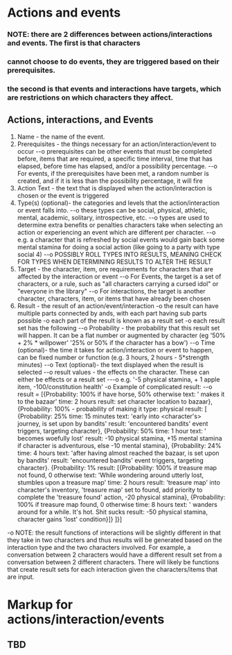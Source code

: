 # Actions and events

### NOTE: there are 2 differences between actions/interactions and events. The first is that characters
### cannot choose to do events, they are triggered based on their prerequisites.
### the second is that events and interactions have targets, which are restrictions on which characters they affect.

## Actions, interactions, and Events

1. Name - the name of the event.
2. Prerequisites - the things necessary for an action/interaction/event to occur
--o prerequisites can be other events that must be completed before, items that are required,
    a specific time interval, time that has elapsed, before time has elapsed, and/or a possibility percentage.
--o For events, if the prerequisites have been met, a random number is created, and if it is less than the possibility percentage, it will fire
3. Action Text - the text that is displayed when the action/interaction is chosen or the event is triggered
4. Type(s) (optional)- the categories and levels that the action/interaction or event falls into.
--o these types can be social, physical, athletic, mental, academic, solitary, introspective, etc.
--o types are used to determine extra benefits or penalties characters take when selecting an action or experiencing an event which are different per character.
--o e.g. a character that is refreshed by social events would gain back some mental stamina for doing a social action (like going to a party with type social 4)
--o POSSIBLY ROLL TYPES INTO RESULTS, MEANING CHECK FOR TYPES WHEN DETERMINING RESULTS TO ALTER THE RESULT
5. Target - the character, item, ore requirements for characters that are affected by the interaction or event
--o For Events, the target is a set of characters, or a rule, such as "all characters carrying a cursed idol" or "everyone in the library"
--o For interactions, the target is another character, characters, item, or items that have already been chosen
6. Result - the result of an action/event/interaction
-o the result can have multiple parts connected by ands, with each part having sub parts possible
-o each part of the result is known as a result set
-o each result set has the following
--o Probability - the probability that this result set will happen. It can be a flat number or augmented by character (eg '50% + 2% * willpower' '25% or 50% if the character has a bow')
--o Time (optional)- the time it takes for action/interaction or event to happen, can be fixed number or function (e.g. 3 hours, 2 hours - 5*strength minutes)
--o Text (optional)- the text displayed when the result is selected
--o result values - the effects on the character. These can either be effects or a result set
---o e.g. '-5 physical stamina, + 1 apple item, -100/constitution health'
-o Example of complicated result:
--o result = [{Probability: 100% if have horse, 50% otherwise
              text: '<character> makes it to the bazaar'
              time: 2 hours
              result: set character location to bazaar},
              {Probability: 100% - probability of making it
              type: physical
              result: [
                {Probability: 25%
                time: 15 minutes
                text: 'early into <character's> journey, <character> is set upon by bandits'
                result: 'encountered bandits' event triggers, targeting character},
                {Probability: 50%
                time: 1 hour
                text: '<character> becomes woefully lost'
                result: -10 physical stamina, +15 mental stamina if character is adventurous, else -10 mental stamina},
                {Probability: 24%
                time: 4 hours
                text: 'after having almost reached the bazaar, <character> is set upon by bandits'
                result: 'encountered bandits' event triggers, targeting character}.
                {Probability: 1%
                result:
                  [{Probability: 100% if treasure map not found, 0 otherwise
                  text: 'While wondering around utterly lost, <character> stumbles upon a treasure map'
                  time: 2 hours
                  result: 'treasure map' into character's inventory, 'treasure map' set to found, add priority to complete the 'treasure found' action, -20 physical stamina},
                  {Probability: 100% if treasure map found, 0 otherwise
                  time: 8 hours
                  text: '<character> wanders around for a while. It's hot. Shit sucks
                result: -50 physical stamina, character gains 'lost' condition}]}
                ]}]

-o NOTE: the result functions of interactions will be slightly different in that they take in two characters and thus results will be generated based on the
 interaction type and the two characters involved. For example, a conversation between 2 characters would have a different result set from a conversation
 between 2 different characters. There will likely be functions that create result sets for each interaction given the characters/items that are input.


# Markup for actions/interaction/events
## TBD
